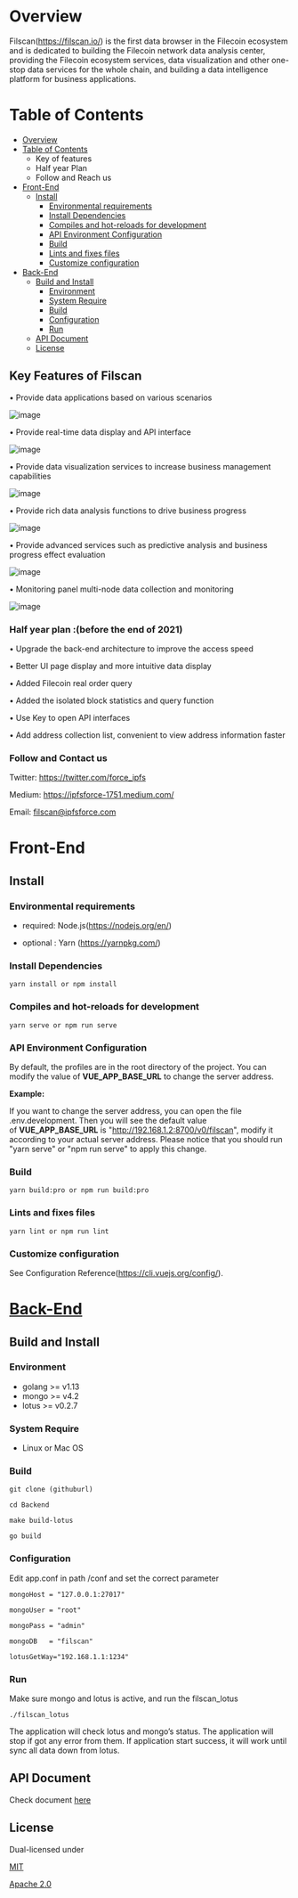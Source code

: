 # Overview

Filscan(https://filscan.io/) is the first data browser in the Filecoin ecosystem and is dedicated to building the Filecoin network data analysis center, providing the Filecoin ecosystem services, data visualization and other one-stop data services for the whole chain, and building a data intelligence platform for business applications. 

# Table of Contents
- [Overview](#overview)
- [Table of Contents](#table-of-contents)
  - Key of features
  - Half year Plan
  - Follow and Reach us
- [Front-End](#front-end)
  - [Install](#install)
    - [Environmental requirements](#environmental-requirements)
    - [Install Dependencies](#install-dependencies)
    - [Compiles and hot-reloads for development](#compiles-and-hot-reloads-for-development)
    - [API Environment Configuration](#api-environment-configuration)
    - [Build](#build)
    - [Lints and fixes files](#lints-and-fixes-files)
    - [Customize configuration](#customize-configuration)
- [Back-End](#back-end)
  - [Build and Install](#build-and-install)
    - [Environment](#environment)
    - [System Require](#system-require)
    - [Build](#build-1)
    - [Configuration](#configuration)
    - [Run](#run)
  - [API Document](#api-document)
  - [License](#license)


## Key Features of Filscan

•  Provide data applications based on various scenarios

![image](https://user-images.githubusercontent.com/86345705/129295935-15f398b2-fbe9-46fb-9d95-f6e8b5c7beb3.png)

• Provide real-time data display and API interface


![image](https://user-images.githubusercontent.com/86345705/129296005-298481b5-db14-4c79-b8c3-1e80ff7f1f61.png)

• Provide data visualization services to increase business management capabilities


![image](https://user-images.githubusercontent.com/86345705/129296094-c463333b-494c-47c7-a25a-9406eb8edcd8.png)

• Provide rich data analysis functions to drive business progress

![image](https://user-images.githubusercontent.com/86345705/129296192-7b9ae3b2-d576-44b8-b7f7-6a17b297ee42.png)

• Provide advanced services such as predictive analysis and business progress effect evaluation

![image](https://user-images.githubusercontent.com/86345705/129296331-5e75e79e-2cc5-4533-a5df-a8b2605e414e.png)

• Monitoring panel multi-node data collection and monitoring

![image](https://user-images.githubusercontent.com/86345705/129296455-c5d02cab-27b4-4bf8-9803-67a99914cd25.png)

### Half year plan :(before the end of 2021)

•  Upgrade the back-end architecture to improve the access speed

•  Better UI page display and more intuitive data display

•  Added Filecoin real order query

•  Added the isolated block statistics and query function

•  Use Key to open API interfaces

•  Add address collection list, convenient to view address information faster

### Follow and Contact us

Twitter: https://twitter.com/force_ipfs

Medium: https://ipfsforce-1751.medium.com/

Email: filscan@ipfsforce.com

# Front-End

## Install

### Environmental requirements

- required: Node.js(https://nodejs.org/en/)

- optional : Yarn (https://yarnpkg.com/)

### Install Dependencies
```
yarn install or npm install 
```
### Compiles and hot-reloads for development
```
yarn serve or npm run serve
```
### API Environment Configuration

By default, the profiles are in the root directory of the project. You can modify the value of **VUE_APP_BASE_URL** to change the server address.

**Example:**

If you want to change the server address, you can open the file .env.development. Then you will see the default value of **VUE_APP_BASE_URL** is "http://192.168.1.2:8700/v0/filscan", modify it according to your actual server address. Please notice that you should run "yarn serve" or "npm run serve" to apply this change.

### Build
```
yarn build:pro or npm run build:pro
```
### Lints and fixes files
```
yarn lint or npm run lint
```
### Customize configuration

See Configuration Reference(https://cli.vuejs.org/config/).

# [Back-End](https://github.com/ipfs-force-community/filscan-backend)

## Build and Install

### Environment

- golang >= v1.13
- mongo >= v4.2
- lotus >= v0.2.7

### System Require

- Linux or Mac OS

### Build
```
git clone (githuburl)

cd Backend

make build-lotus

go build
```
### Configuration

Edit app.conf in path /conf and set the correct parameter
```
mongoHost = "127.0.0.1:27017"

mongoUser = "root"

mongoPass = "admin"

mongoDB   = "filscan"

lotusGetWay="192.168.1.1:1234"
```
### Run

Make sure mongo and lotus is active, and run the filscan_lotus
```
./filscan_lotus
```
The application will check lotus and mongo’s status. The application will stop if got any error from them. If application start success, it will work until sync all data down from lotus. 

## API Document

Check document [here](https://github.com/ipfs-force-community/filscan-backend/blob/master/Filscan_Interface_v1.0.md)



## License
Dual-licensed under 

[MIT](https://github.com/filecoin-project/lotus/blob/master/LICENSE-MIT) 

[Apache 2.0](https://github.com/filecoin-project/lotus/blob/master/LICENSE-APACHE)
